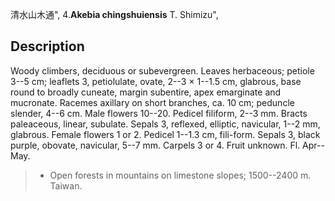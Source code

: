 清水山木通",
4.**Akebia chingshuiensis** T. Shimizu",

## Description
Woody climbers, deciduous or subevergreen. Leaves herbaceous; petiole 3--5 cm; leaflets 3, petiolulate, ovate, 2--3 × 1--1.5 cm, glabrous, base round to broadly cuneate, margin subentire, apex emarginate and mucronate. Racemes axillary on short branches, ca. 10 cm; peduncle slender, 4--6 cm. Male flowers 10--20. Pedicel filiform, 2--3 mm. Bracts paleaceous, linear, subulate. Sepals 3, reflexed, elliptic, navicular, 1--2 mm, glabrous. Female flowers 1 or 2. Pedicel 1--1.3 cm, fili-form. Sepals 3, black purple, obovate, navicular, 5--7 mm. Carpels 3 or 4. Fruit unknown. Fl. Apr--May.

> * Open forests in mountains on limestone slopes; 1500--2400 m. Taiwan.

